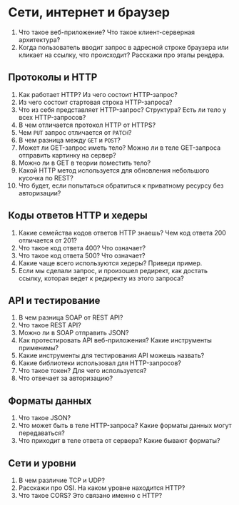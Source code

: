 # Сети, интернет и браузер

1. Что такое веб-приложение? Что такое клиент-серверная архитектура?
1. Когда пользователь вводит запрос в адресной строке браузера или кликает на ссылку, что происходит? Расскажи про этапы рендера.

## Протоколы и HTTP

1. Как работает HTTP? Из чего состоит HTTP-запрос?
1. Из чего состоит стартовая строка HTTP-запроса?
1. Что из себя представляет HTTP-запрос? Структура? Есть ли тело у всех HTTP-запросов?
1. В чем отличается протокол HTTP от HTTPS?
1. Чем `PUT` запрос отличается от `PATCH`?
1. В чем разница между `GET` и `POST`?
1. Может ли GET-запрос иметь тело? Можно ли в теле GET-запроса отправить картинку на сервер?
1. Можно ли в GET в теории поместить тело?
1. Какой HTTP метод используется для обновления небольшого кусочка по REST?
1. Что будет, если попытаться обратиться к приватному ресурсу без авторизации?

## Коды ответов HTTP и хедеры

1. Какие семейства кодов ответов HTTP знаешь? Чем код ответа 200 отличается от 201?
1. Что такое код ответа 400? Что означает?
1. Что такое код ответа 500? Что означает?
1. Какие чаще всего используются хедеры? Приведи пример.
1. Если мы сделали запрос, и произошел редирект, как достать ссылку, которая ведет к редиректу из этого запроса?

## API и тестирование

1. В чем разница SOAP от REST API?
1. Что такое REST API?
1. Можно ли в SOAP отправить JSON?
1. Как протестировать API веб-приложения? Какие инструменты применимы?
1. Какие инструменты для тестирования API можешь назвать?
1. Какие библиотеки использовал для HTTP-запросов?
1. Что такое токен? Для чего используется?
1. Что отвечает за авторизацию?

## Форматы данных

1. Что такое JSON?
1. Что может быть в теле HTTP-запроса? Какие форматы данных могут передаваться?
1. Что приходит в теле ответа от сервера? Какие бывают форматы?

## Сети и уровни

1. В чем различие TCP и UDP?
1. Расскажи про OSI. На каком уровне находится HTTP?
1. Что такое CORS? Это связано именно с HTTP?
